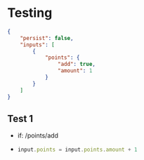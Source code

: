 # Testing

```json
{
    "persist": false,
    "inputs": [
        {
            "points": {
                "add": true,
                "amount": 1
            }
        }
    ]
}
```

## Test 1
- if: /points/add
- ```ts
  input.points = input.points.amount + 1
  ```
